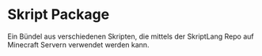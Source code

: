 # Skript Package
 Ein Bündel aus verschiedenen Skripten, die mittels der SkriptLang Repo auf Minecraft Servern verwendet werden kann.
